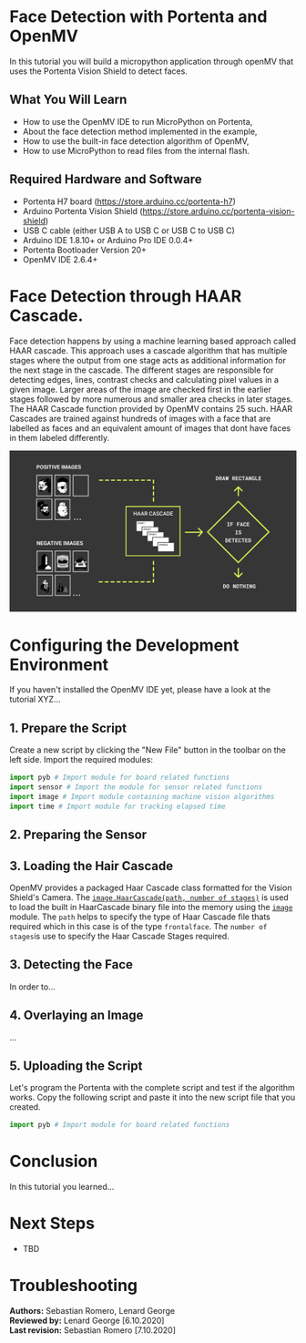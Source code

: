 # Face Detection with Portenta and OpenMV
In this tutorial you will build a micropython application through openMV that uses the Portenta Vision Shield to    detect faces. 

## What You Will Learn
- How to use the OpenMV IDE to run MicroPython on Portenta,
- About the face detection method implemented in the example, 
- How to use the built-in face detection algorithm of OpenMV,
- How to use MicroPython to read files from the internal flash.

## Required Hardware and Software
- Portenta H7 board (<https://store.arduino.cc/portenta-h7>)
- Arduino Portenta Vision Shield (https://store.arduino.cc/portenta-vision-shield)
- USB C cable (either USB A to USB C or USB C to USB C)
- Arduino IDE 1.8.10+  or Arduino Pro IDE 0.0.4+ 
- Portenta Bootloader Version 20+
- OpenMV IDE 2.6.4+

# Face Detection through HAAR Cascade. 

Face detection happens by using a machine learning based approach called HAAR cascade. This approach uses a cascade algorithm that has multiple stages where the output from one stage acts as additional information for the next stage in the cascade. The different stages are responsible for detecting edges, lines, contrast checks and calculating pixel values in a given image. Larger areas of the image are checked first in the earlier stages followed by more numerous and smaller area checks in later stages. The HAAR Cascade function provided by OpenMV contains 25 such. HAAR Cascades are trained against hundreds of images with a face that are labelled as faces and an equivalent amount of images that dont have faces in them labeled differently. 

![The HAAR Cascade Process](assets/por_openmv_haar_cascade.svg)

# Configuring the Development Environment

If you haven't installed the OpenMV IDE yet, please have a look at the tutorial XYZ...

## 1. Prepare the Script

Create a new script by clicking the "New File" button in the toolbar on the left side. Import the required modules:

```py
import pyb # Import module for board related functions
import sensor # Import the module for sensor related functions
import image # Import module containing machine vision algorithms
import time # Import module for tracking elapsed time
```

## 2. Preparing the Sensor



## 3. Loading the Hair Cascade 

OpenMV provides a packaged Haar Cascade class formatted for the Vision Shield's Camera. The [`image.HaarCascade(path, number of stages)`](https://docs.openmv.io/library/omv.image.html#class-haarcascade-feature-descriptor) is used to load the built in HaarCascade binary file into the memory using the [`image`](https://docs.openmv.io/library/omv.image.html#) module. The `path` helps to specify the type of Haar Cascade file thats required which in this case is of the type `frontalface`. The `number of stages`is use to specify the Haar Cascade Stages required. 

## 3. Detecting the Face

In order to...

## 4. Overlaying an Image

...

## 5. Uploading the Script
Let's program the Portenta with the complete script and test if the algorithm works. Copy the following script and paste it into the new script file that you created.

```py
import pyb # Import module for board related functions


```

# Conclusion

In this tutorial you learned...

# Next Steps
-   TBD

# Troubleshooting


**Authors:** Sebastian Romero, Lenard George  
**Reviewed by:** Lenard George [6.10.2020]  
**Last revision:** Sebastian Romero [7.10.2020]